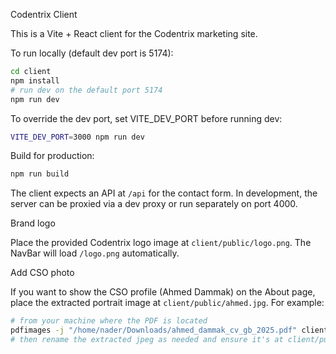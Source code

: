 Codentrix Client

This is a Vite + React client for the Codentrix marketing site.

To run locally (default dev port is 5174):

```bash
cd client
npm install
# run dev on the default port 5174
npm run dev
```

To override the dev port, set VITE_DEV_PORT before running dev:

```bash
VITE_DEV_PORT=3000 npm run dev
```

Build for production:

```bash
npm run build
```

The client expects an API at `/api` for the contact form. In development, the server can be proxied via a dev proxy or run separately on port 4000.

Brand logo

Place the provided Codentrix logo image at `client/public/logo.png`. The NavBar will load `/logo.png` automatically.

Add CSO photo

If you want to show the CSO profile (Ahmed Dammak) on the About page, place the extracted portrait image at `client/public/ahmed.jpg`. For example:

```bash
# from your machine where the PDF is located
pdfimages -j "/home/nader/Downloads/ahmed_dammak_cv_gb_2025.pdf" client/public/ahmed
# then rename the extracted jpeg as needed and ensure it's at client/public/ahmed.jpg
```
